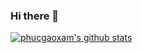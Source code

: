 ### Hi there 👋

<!--
**phucgaoxam/phucgaoxam** is a ✨ _special_ ✨ repository because its `README.md` (this file) appears on your GitHub profile.

Here are some ideas to get you started:

- 🔭 I’m currently working on ...
- 🌱 I’m currently learning ...
- 👯 I’m looking to collaborate on ...
- 🤔 I’m looking for help with ...
- 💬 Ask me about ...
- 📫 How to reach me: ...
- 😄 Pronouns: ...
- ⚡ Fun fact: ...
-->

[![phucgaoxam's github stats](https://github-readme-stats.vercel.app/api?username=phucgaoxam&show_icons=true&line_height=21&show_icons=true&theme=buefy&count_private=true&cache_seconds=1800)](https://github.com/phucgaoxam)
